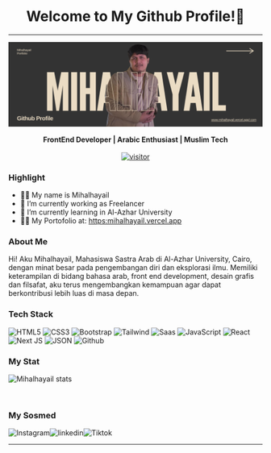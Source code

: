 <h1 align='center' >Welcome to My Github Profile!👋</h1>
<hr>

![Mihalhayail](image/mihal-github.png)

<div align="center">
   
   **FrontEnd Developer | Arabic Enthusiast | Muslim Tech** <br><br>
   <a href="">[![visitor](https://visitor-badge.laobi.icu/badge?page_id=mihalhayail)](https://github.com/mihalhayail)</a> 
    
   
</div>

### Highlight

- 🧑‍🎓 My name is Mihalhayail
- 🔭 I’m currently working as Freelancer
- 🌱 I’m currently learning in Al-Azhar University
- 👨‍💻 My Portofolio at: [https:mihalhayail.vercel.app](portfolio-web)

### About Me

Hi! Aku Mihalhayail, Mahasiswa Sastra Arab di Al-Azhar University, Cairo, dengan minat besar pada pengembangan diri dan eksplorasi ilmu. Memiliki keterampilan di bidang bahasa arab, front end development, desain grafis dan filsafat, aku terus mengembangkan kemampuan agar dapat berkontribusi lebih luas di masa depan.

### Tech Stack

![HTML5](https://img.shields.io/badge/html5-%23E34F26.svg?style=for-the-badge&logo=html5&logoColor=white) ![CSS3](https://img.shields.io/badge/css3-%231572B6.svg?style=for-the-badge&logo=css3&logoColor=white) ![Bootstrap](https://img.shields.io/badge/Bootstrap-563D7C?style=for-the-badge&logo=bootstrap&logoColor=white) ![Tailwind](https://img.shields.io/badge/Tailwind_CSS-38B2AC?style=for-the-badge&logo=tailwind-css&logoColor=white) ![Saas](https://img.shields.io/badge/Sass-CC6699?style=for-the-badge&logo=sass&logoColor=white) ![JavaScript](https://img.shields.io/badge/javascript-%23323330.svg?style=for-the-badge&logo=javascript&logoColor=%23F7DF1E) ![React](https://img.shields.io/badge/react-%2320232a.svg?style=for-the-badge&logo=react&logoColor=%2361DAFB) ![Next JS](https://img.shields.io/badge/Next-black?style=for-the-badge&logo=next.js&logoColor=white) ![JSON](https://img.shields.io/badge/json-5E5C5C?style=for-the-badge&logo=json&logoColor=white) ![Github](https://img.shields.io/badge/GitHub-100000?style=for-the-badge&logo=github&logoColor=white)

### My Stat

![Mihalhayail stats](https://github-readme-stats.vercel.app/api?username=mihalhayail&show_icons=true&theme=solarized-light)

<br>

### My Sosmed

<a href="https://www.instagram.com/mihal-hayail/">
   <img align="left" alt="Instagram" src="https://img.shields.io/badge/Instagram-9B0FFF?style=for-the-badge&logo=instagram&logoColor=white" />
</a>&nbsp;&nbsp;

<a href="https://www.linkedin.com/in/mihalhayail-muhammad-sayuti-68171637a/">
   <img align="left" alt="linkedin" src="https://img.shields.io/badge/LinkedIn-0077B5?style=for-the-badge&logo=linkedin&logoColor=white" />
</a>&nbsp;&nbsp;

<a href="https://www.tiktok.com/@mihalhayail">
   <img align="left" alt="Tiktok" src="https://img.shields.io/badge/TikTok-000000?style=for-the-badge&logo=tiktok&logoColor=white" />
</a>&nbsp;&nbsp;

<hr>
<!-- 
<div align="center">
  <a href="https://open.spotify.com/user/hayail">
    <img src="https://spotify-recently-played-readme.vercel.app/api?user=hayail&count=5&unique=true" alt="Spotify recently played"  />
  </a>
</div>

###

<img src="https://raw.githubusercontent.com/mihalhayail/mihalhayail/output/snake.svg" alt="Snake animation" />

### -->
